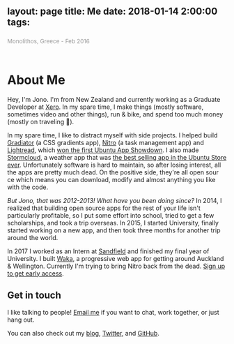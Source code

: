 layout: page
title: Me
date: 2018-01-14 2:00:00
tags:
---

<div class="mainimg">
![A photo of Jono](/me/me.jpg)
<span>Monolithos, Greece - Feb 2016</span>
</div>

# About Me

Hey, I'm Jono. I'm from New Zealand and currently working as a Graduate Developer at [Xero](https://xero.com). In my spare time, I make things (mostly software, sometimes video and other things), run & bike, and spend too much money (mostly on traveling <span class="emoji">🚀</span>).

In my spare time, I like to distract myself with side projects. I helped build [Gradiator](https://launchpad.net/gradiator) (a CSS gradients app), [Nitro](https://github.com/nitrotasks/nitro) (a task management app) and [Lightread](https://github.com/stayradiated/LightRead), which [won the first Ubuntu App Showdown](http://www.omgubuntu.co.uk/2012/08/ubuntu-app-showdown-winners-announced). I also made [Stormcloud](https://github.com/consindo/stormcloud), a weather app that was [the best selling app in the Ubuntu Store ever](http://www.omgubuntu.co.uk/tag/stormcloud). Unfortunately software is hard to maintain, so after losing interest, all the apps are pretty much dead. On the positive side, they're all open sour ce which means you can download, modify and almost anything you like with the code.

*But Jono, that was 2012-2013! What have you been doing since?* In 2014, I realized that building open source apps for the rest of your life isn't particularly profitable, so I put some effort into school, tried to get a few scholarships, and took a trip overseas. In 2015, I started University, finally started working on a new app, and then took three months for another trip around the world.

In 2017 I worked as an Intern at [Sandfield](https://www.sandfield.co.nz/) and finished my final year of University. I built [Waka](https://getwaka.com), a progressive web app for getting around Auckland & Wellington. Currently I'm trying to bring Nitro back from the dead. [Sign up to get early access](http://nitrotasks.com).

## Get in touch
I like talking to people! [Email me](mailto:jono@jonocooper.com) if you want to chat, work together, or just hang out.

You can also check out my [blog](/archives), [Twitter](https://twitter.com/consindo), and [GitHub](https://github.com/consindo).

<style>
.article-entry {
  max-width: 600px;
  margin: 0 auto;
  font-size: 20px;
  padding-right: 600px;
  padding-left: 25px;
  padding-top: 100px;
  padding-bottom: 75px;
  line-height: 1.58;
}
.article-entry h1 {
  letter-spacing: -1px;
}
.article-entry h2 {
  font-weight: normal;
  letter-spacing: -1px;
}
.article-entry a {
  color: #0084ff;
  text-decoration: none;
}  
.article-entry a:hover {
  text-decoration: underline;
}
.mainimg {
  max-width: 500px;
  position: fixed;
  bottom: 0;
  left: 50%;
  font-size: 0;
  right: 0;
  top: 60px;
  padding-left: 75px;
  padding-top: 50px;
}
.mainimg img {
  max-width: 100%;
  max-height: 100%;
  max-height: calc(100% - 75px);
}
.mainimg span {
  font-size: 13px;
  display: inline-block;
  padding-top: 5px;
  color: #999;
}
@media (max-width: 1225px) {
  .article-entry {
    padding-right: 25px;
  }
  .mainimg {
    position: static;
    padding-top: 0;
    padding-bottom: 25px;
    padding-left: 0;
    max-width: 600px;
  } 
}
@media (max-width: 600px) {
  .article-entry {
    padding-top: 80px;
    font-size: 18px;
  }
  .mainimg {
    padding-bottom: 0;
  }
}
@media (max-width: 450px) {
  .article-entry {
    font-size: 16px;
  }
}
</style>